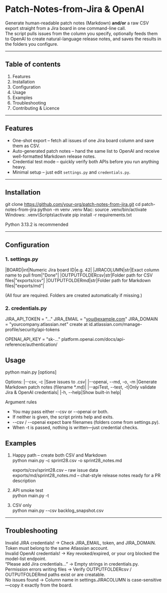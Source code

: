 # Patch-Notes-from-Jira & OpenAI

Generate human-readable patch notes (Markdown) **and/or** a raw CSV export straight from a Jira board in one command-line call.  
The script pulls issues from the column you specify, optionally feeds them to OpenAI to create natural-language release notes, and saves the results in the folders you configure.

---

## Table of contents
1. Features  
2. Installation  
3. Configuration  
4. Usage  
5. Examples  
6. Troubleshooting  
7. Contributing & Licence

---

## Features
* One-shot export – fetch all issues of one Jira board column and save them as CSV.  
* Auto-generated patch notes – hand the same list to OpenAI and receive well-formatted Markdown release notes.  
* Credential test mode – quickly verify both APIs before you run anything heavy.  
* Minimal setup – just edit `settings.py` and `credentials.py`.

---

## Installation
git clone https://github.com/your-org/patch-notes-from-jira.git
cd patch-notes-from-jira
python -m venv .venv
Mac: source .venv/bin/activate      
Windows: .venv\Scripts\activate
pip install -r requirements.txt

Python 3.13.2 is recommended

---

## Configuration

### 1. settings.py

|BOARD|int|Numeric Jira board ID|e.g. 42|
|JIRACOLUMN|str|Exact column name to pull from|"Done"|
|OUTPUTFOLDERcsv|str|Folder path for CSV files|"exports/csv"|
|OUTPUTFOLDERmd|str|Folder path for Markdown files|"exports/md"|

(All four are required. Folders are created automatically if missing.)

### 2. credentials.py

JIRA_API_TOKEN = "..."
JIRA_EMAIL     = "you@example.com"
JIRA_DOMAIN    = "yourcompany.atlassian.net"
create at id.atlassian.com/manage-profile/security/api-tokens

OPENAI_API_KEY = "sk-..."
platform.openai.com/docs/api-reference/authentication/

## Usage
python main.py [options]

Options:
|--csv, -c <filename>|Save issues to <filename>.csv|
|--openai, --md, -o, -m <name>|Generate Markdown patch notes (filename *.md)|
|--apiTest, --test, -t|Only validate Jira & OpenAI credentials|
|-h, --help|Show built-in help|

Argument rules
* You may pass either --csv or --openai or both.  
* If neither is given, the script prints help and exits.  
* --csv / --openai expect bare filenames (folders come from settings.py).  
* When -t is passed, nothing is written—just credential checks.


## Examples

1. Happy path – create both CSV and Markdown  
   python main.py -c sprint28.csv -o sprint28_notes.md

   exports/csv/sprint28.csv  – raw issue data  
   exports/md/sprint28_notes.md – chat-style release notes ready for a PR description

2. API smoke test  
   python main.py -t

3. CSV only  
   python main.py --csv backlog_snapshot.csv

---

## Troubleshooting

Invalid JIRA credentials!    → Check JIRA_EMAIL, token, and JIRA_DOMAIN. Token must belong to the same Atlassian account.  
Invalid OpenAI credentials!  → Key revoked/expired, or your org blocked the model-list endpoint.  
“Please add Jira credentials…” → Empty strings in credentials.py.  
Permission errors writing files → Verify OUTPUTFOLDERcsv / OUTPUTFOLDERmd paths exist or are creatable.  
No issues found              → Column name in settings.JIRACOLUMN is case-sensitive—copy it exactly from the board.


